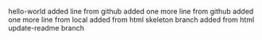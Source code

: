 hello-world
added line from github
added one more line from github
added one more line from local
added from html skeleton branch
added from html update-readme branch